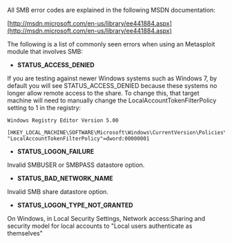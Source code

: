 All SMB error codes are explained in the following MSDN documentation:

[http://msdn.microsoft.com/en-us/library/ee441884.aspx](http://msdn.microsoft.com/en-us/library/ee441884.aspx)

The following is a list of commonly seen errors when using an Metasploit module that involves SMB:

* **STATUS_ACCESS_DENIED**

If you are testing against newer Windows systems such as Windows 7, by default you will see STATUS_ACCESS_DENIED because these systems no longer allow remote access to the share. To change this, that target machine will need to manually change the LocalAccountTokenFilterPolicy setting to 1 in the registry:

```
Windows Registry Editor Version 5.00

[HKEY_LOCAL_MACHINE\SOFTWARE\Microsoft\Windows\CurrentVersion\Policies\System]
"LocalAccountTokenFilterPolicy"=dword:00000001
```

* **STATUS_LOGON_FAILURE**

Invalid SMBUSER or SMBPASS datastore option.

* **STATUS_BAD_NETWORK_NAME**

Invalid SMB share datastore option.

* **STATUS_LOGON_TYPE_NOT_GRANTED**

On Windows, in Local Security Settings, Network access:Sharing and security model for local accounts to "Local users authenticate as themselves"